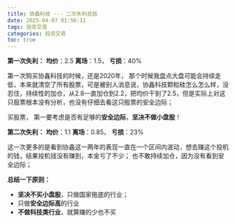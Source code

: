 ```yaml
---
title: 协鑫科技 --- 二次失利总结
date: 2025-04-07 01:56:11
tags: 投资交易
categories: 投资交易
toc: true
---
```

**第一次失利：**
**均价**：2.5   **离场**：1.5， **亏损**：40%

第一次购买协鑫科技的时候，还是2020年， 那个时候我盘点大盘可能会持续走低，本来就清空了所有股票，可是被别人消息说，协鑫科技颗粒硅怎么怎么样，没忍住，持续性的加仓，从2.8一直加仓到2.2，把均价干到了2.5，但是实际上对这只股票根本没有分析，也没有仔细去看这只股票的安全边际；

买股票， 第一要考虑是否有足够的**安全边际**，**坚决不做小盘股**！


**第二次失利：**
**均价**：1.1   **离场**：0.85， **亏损**：23%

这一次更多的是看到协鑫这一两年的表现一直在一个区间内波动，想去赚这个投机的钱，结果投机钱没有赚到，本金亏了不少；
也不敢持续加仓，因为没有看到安全边际；


**总结一下原则：**
* **坚决不买小盘股**，只做国家拖底的行业；
* 只做**安全边际高**的行业
* **不做科技类行业**，就算赚的少也不买